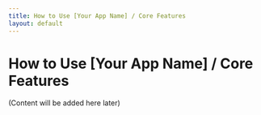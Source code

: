 ```yaml
---
title: How to Use [Your App Name] / Core Features
layout: default
---
```


# How to Use [Your App Name] / Core Features

(Content will be added here later)
